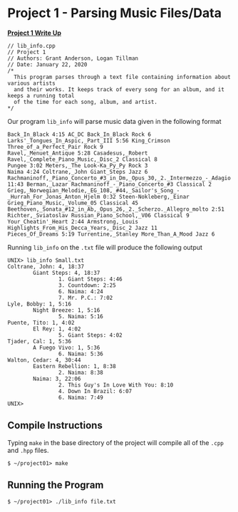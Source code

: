 # Project 1 - Parsing Music Files/Data

**[Project 1 Write Up](https://web.eecs.utk.edu/~semrich/ds20/assignments/proj01.html)**

    // lib_info.cpp
    // Project 1
    // Authors: Grant Anderson, Logan Tillman  
    // Date: January 22, 2020  
    /*  
      This program parses through a text file containing information about various artists
      and their works. It keeps track of every song for an album, and it keeps a running total
      of the time for each song, album, and artist.
    */

Our program `lib_info` will parse music data given in the following format

    Back_In_Black 4:15 AC_DC Back_In_Black Rock 6
    Larks'_Tongues_In_Aspic,_Part_III 5:56 King_Crimson Three_of_a_Perfect_Pair Rock 9
    Ravel,_Menuet_Antique 5:28 Casadesus,_Robert Ravel,_Complete_Piano_Music,_Disc_2 Classical 8
    Pungee 3:02 Meters,_The Look-Ka_Py_Py Rock 3
    Naima 4:24 Coltrane,_John Giant_Steps Jazz 6
    Rachmaninoff,_Piano_Concerto_#3_in_Dm,_Opus_30,_2._Intermezzo_-_Adagio 11:43 Berman,_Lazar Rachmaninoff_-_Piano_Concerto_#3 Classical 2
    Grieg,_Norwegian_Melodie,_EG_108,_#44,_Sailor's_Song_-_Hurrah_For_Jonas_Anton_Hjelm 0:32 Steen-Nokleberg,_Einar Grieg_Piano_Music,_Volume_05 Classical 45
    Beethoven,_Sonata_#12_in_Ab,_Opus_26,_2._Scherzo._Allegro_molto 2:51 Richter,_Sviatoslav Russian_Piano_School,_V06 Classical 9
    Your_Cheatin'_Heart 2:44 Armstrong,_Louis Highlights_From_His_Decca_Years,_Disc_2 Jazz 11
    Pieces_Of_Dreams 5:19 Turrentine,_Stanley More_Than_A_Mood Jazz 6

Running `lib_info` on the `.txt` file will produce the following output

    UNIX> lib_info Small.txt
    Coltrane, John: 4, 18:37
            Giant Steps: 4, 18:37
                    1. Giant Steps: 4:46
                    3. Countdown: 2:25
                    6. Naima: 4:24
                    7. Mr. P.C.: 7:02
    Lyle, Bobby: 1, 5:16
            Night Breeze: 1, 5:16
                    5. Naima: 5:16
    Puente, Tito: 1, 4:02
            El Rey: 1, 4:02
                    5. Giant Steps: 4:02
    Tjader, Cal: 1, 5:36
            A Fuego Vivo: 1, 5:36
                    6. Naima: 5:36
    Walton, Cedar: 4, 30:44
            Eastern Rebellion: 1, 8:38
                    2. Naima: 8:38
            Naima: 3, 22:06
                    2. This Guy's In Love With You: 8:10
                    4. Down In Brazil: 6:07
                    6. Naima: 7:49
    UNIX>


## Compile Instructions

Typing `make` in the base directory of the project will compile all of the `.cpp` and `.hpp` files.

`$ ~/project01> make`


## Running the Program

`$ ~/project01> ./lib_info file.txt`
